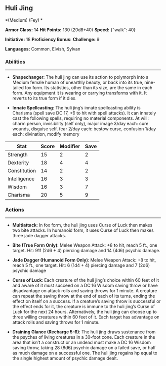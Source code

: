 ## Huli Jing
*(Medium) (Fey) *

**Armor Class:** 14
**Hit Points:** 130 (20d8+40)
**Speed:** {"walk": 40}

**Initiative:** 18
**Proficiency Bonus:**
**Challenge:** 9

**Languages:** Common, Elvish, Sylvan

### Abilities
 --- 
- **Shapechanger**: The huli jing can use its action to polymorph into a Medium female human of unearthly beauty, or back into its true, nine-tailed fox form. Its statistics, other than its size, are the same in each form. Any equipment it is wearing or carrying transforms with it. It reverts to its true form if it dies.

- **Innate Spellcasting**: The huli jing’s innate spellcasting ability is Charisma (spell save DC 17, +9 to hit with spell attacks). It can innately cast the following spells, requiring no material components.
At will: charm person, invisibility (self only), major image
3/day each: cure wounds, disguise self, fear
2/day each: bestow curse, confusion
1/day each: divination, modify memory



| Stat | Score | Modifier | Save |
| ---- | ---- | ---- | ---- |
| Strength | 15 | 2 | 2 |
| Dexterity | 18 | 4 | 4 |
| Constitution | 14 | 2 | 2 |
| Intelligence | 16 | 3 | 3 |
| Wisdom | 16 | 3 | 7 |
| Charisma | 20 | 5 | 9 |

### Actions
 --- 
- **Multiattack**: In fox form, the huli jing uses Curse of Luck then makes two bite attacks. In humanoid form, it uses Curse of Luck then makes three jade dagger attacks.

- **Bite (True Form Only)**: Melee Weapon Attack: +8 to hit, reach 5 ft., one target. Hit: 911 (2d6 + 4) piercing damage and 14 (4d6) psychic damage.

- **Jade Dagger (Humanoid Form Only)**: Melee Weapon Attack: +8 to hit, reach 5 ft., one target. Hit: 6 (1d4 + 4) piercing damage and 7 (2d6) psychic damage

- **Curse of Luck**: Each creature of the huli jing’s choice within 60 feet of it and aware of it must succeed on a DC 16 Wisdom saving throw or have disadvantage on attack rolls and saving throws for 1 minute. A creature can repeat the saving throw at the end of each of its turns, ending the effect on itself on a success. If a creature’s saving throw is successful or the effect ends for it, the creature is immune to the huli jing’s Curse of Luck for the next 24 hours. Alternatively, the huli jing can choose up to three willing creatures within 60 feet of it. Each target has advantage on attack rolls and saving throws for 1 minute.

- **Draining Glance (Recharge 5-6)**: The huli jing draws sustenance from the psyches of living creatures in a 30-foot cone. Each creature in the area that isn’t a construct or an undead must make a DC 16 Wisdom saving throw, taking 28 (8d6) psychic damage on a failed save, or half as much damage on a successful one. The huli jing regains hp equal to the single highest amount of psychic damage dealt.

